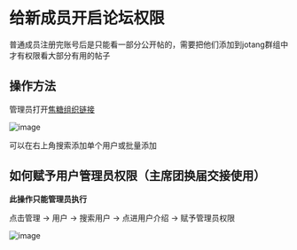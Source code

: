 # 给新成员开启论坛权限

普通成员注册完账号后是只能看一部分公开帖的，需要把他们添加到jotang群组中才有权限看大部分有用的帖子

## 操作方法

管理员打开[焦糖组织链接](https://d.jotang.club/g/jotang)

![image](https://user-images.githubusercontent.com/24751013/147319930-8bc1e822-a7af-4956-8750-9c5fc100845e.png)



可以在右上角搜索添加单个用户或批量添加

## 如何赋予用户管理员权限（主席团换届交接使用）

**此操作只能管理员执行**

点击管理 -> 用户 -> 搜索用户 -> 点进用户介绍 -> 赋予管理员权限

![image](https://user-images.githubusercontent.com/24751013/147319677-3d7850d8-3db6-4970-ae29-80edf948ed6b.png)

